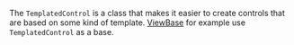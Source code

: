 The `TemplatedControl` is a class that makes it easier to create controls that are based on some 
kind of template. [ViewBase](orange.controls.viewbase.html) for example use `TemplatedControl` as a base.  